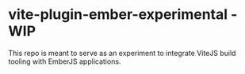 # vite-plugin-ember-experimental - WIP

This repo is meant to serve as an experiment to integrate ViteJS build tooling with EmberJS applications.
